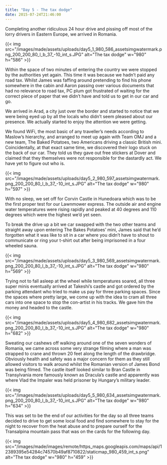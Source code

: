 ```yaml
---
title: "Day 5 - The tax dodge"
date: 2015-07-24T21:46:00
---
```


Completing another ridiculous 24 hour drive and pissing off most of the lorry drivers in Eastern Europe, we arrived in Romania.

{{< img src="/images/made/assets/uploads/day5_1_980_586_assetsimgwatermark.png_200_200_80_l_b_37_-10_int_s.JPG" alt="The tax dodge" w="980" h="586" >}}
        
Within the space of two minutes of entering the country we were stopped by the authorities yet again. This time it was because we hadn’t paid any road tax. Whilst James was faffing around pretending to find his phone somewhere in the cabin and Aaron passing over various documents that had no relevance to road tax, PC plum got frustrated of waiting for the correct piece of paper that we didn’t have and told us to get in our car and go.

We arrived in Arad, a city just over the border and started to notice that we were being eyed up by all the locals who didn’t seem pleased about our presence. We actually started to enjoy the attention we were getting.

We found WiFi, the most basic of any traveller’s needs according to Maslow’s hierarchy, and arranged to meet up again with Team OMJ and a new team, The Baked Potatoes, two Americans driving a classic British mini. Coincidentally, at that exact same time, we discovered their logo stuck on the back of our car. They told us they gave out free stickers at Dover and claimed that they themselves were not responsible for the dastardly act. We have yet to figure out who is.

{{< img src="/images/made/assets/uploads/day5_2_980_597_assetsimgwatermark.png_200_200_80_l_b_37_-10_int_s.JPG" alt="The tax dodge" w="980" h="597" >}}

With no sleep, we set off for Corvin Castle in Hunedoara which was to be the first proper test for our Lawnmower express. The outside air and engine water temperatures were rising rapidly and peaked at 40 degrees and 110 degrees which were the highest we’d yet seen.

To break the drive up a bit we car swapped with the two other teams and straight away upon entering The Bakes Potatoes’ mini, James said that he’d forgotten what it was like to sit in a car where you didn’t have to shout to communicate or ring your t-shirt out after being imprisoned in a four wheeled sauna.

{{< img src="/images/made/assets/uploads/day5_3_980_569_assetsimgwatermark.png_200_200_80_l_b_37_-10_int_s.JPG" alt="The tax dodge" w="980" h="569" >}}

Trying not to fall asleep at the wheel while temperatures soared, all three super minis eventually arrived at Takeshi’s castle and got ordered by the parking attendant who tried to make us pay for three parking spaces. Since the spaces where pretty large, we come up with the idea to cram all three cars into one space to stop the con-artist in his tracks. We gave him the money and headed to the castle.
        
{{< img src="/images/made/assets/uploads/day5_4_980_682_assetsimgwatermark.png_200_200_80_l_b_37_-10_int_s.JPG" alt="The tax dodge" w="980" h="682" >}}
          
Sweating our cashews off walking around one of the seven wonders of Romania, we came across some very strange filming where a man was strapped to crane and thrown 20 feet along the length of the drawbridge. Obviously health and safety was a major concern for them as they still allowed visitors to walk around whilst the Romanian version of James Bond was being filmed. The castle itself looked similar to Bran Castle in Transylvania more famously known as Dracula’s castle and apparently was where Vlad the Impaler was held prisoner by Hungary’s military leader.
        
{{< img src="/images/made/assets/uploads/day5_5_980_634_assetsimgwatermark.png_200_200_80_l_b_37_-10_int_s.JPG" alt="The tax dodge" w="980" h="634" >}}

This was set to be the end of our activities for the day so all three teams decided to drive to get some local food and find somewhere to stay for the night to recover from the heat abuse and to prepare ourself for the Transalpina mountain pass that was on the cards for the following day.

{{< img src="/images/made/images/remote/https_maps.googleapis.com/maps/api/12389395e54284c74570b49af8710822/staticmap_980_459_int_s.png" alt="The tax dodge" w="980" h="459" >}}